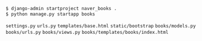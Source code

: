```bash
$ django-admin startproject naver_books .
$ python manage.py startapp books
```
`settings.py` 
`urls.py`
`templates/base.html`
`static/bootstrap`
`books/models.py`
`books/urls.py`
`books/views.py`
`books/templates/books/index.html`

